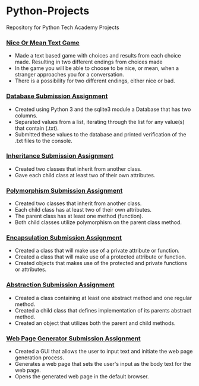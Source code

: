 # Python-Projects
Repository for Python Tech Academy Projects
### [Nice Or Mean Text Game](https://github.com/Kelinz74/Python-Projects/blob/main/NiceOrMeanGame.py)
- Made a text based game with choices and results from each choice made.  Resulting in two different endings from choices made
- In the game you will be able to choose to be nice, or mean, when a stranger approaches you for a conversation.
- There is a possibility for two different endings, either nice or bad.

### [Database Submission Assignment](https://github.com/Kelinz74/Python-Projects/blob/main/DatabaseSubmissionAssignment.py)
- Created using Python 3 and the sqlite3 module a Database that has two columns.
- Separated values from a list, iterating through the list for any value(s) that contain (.txt).
- Submitted these values to the database and printed verification of the .txt files to the console.

### [Inheritance Submission Assignment](https://github.com/Kelinz74/Python-Projects/blob/main/InheritanceSubmissionAssignment.py)
- Created two classes that inherit from another class.
- Gave each child class at least two of their own attributes.

### [Polymorphism Submission Assignment](https://github.com/Kelinz74/Python-Projects/blob/main/PolymorphismSubmissionAssignment.py)
- Created two classes that inherit from another class.
- Each child class has at least two of their own attributes.
- The parent class has at least one method (function).
- Both child classes utilize polymorphism on the parent class method. 

### [Encapsulation Submission Assignment](https://github.com/Kelinz74/Python-Projects/blob/main/EncapsulationSubmissionAssignment.py)
- Created a class that will make use of a private attribute or function.
- Created a class that will make use of a protected attribute or function.
- Created objects that makes use of the protected and private functions or attributes.

### [Abstraction Submission Assignment](https://github.com/Kelinz74/Python-Projects/blob/main/Abstraction_main.py)
- Created a class containing at least one abstract method and one regular method.
- Created a child class that defines implementation of its parents abstract method.
- Created an object that utilizes both the parent and child methods.

### [Web Page Generator Submission Assignment](https://github.com/Kelinz74/Python-Projects/blob/main/WebPageGenerator_GUI.py)
- Created a GUI that allows the user to input text and initiate the web page generation process.
- Generates a web page that sets the user's input as the body text for the web page.
- Opens the generated web page in the default browser. 
